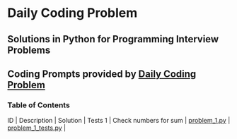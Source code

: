 # Daily Coding Problem
## Solutions in Python for Programming Interview Problems
## Coding Prompts provided by [Daily Coding Problem](https://www.dailycodingproblem.com)

### Table of Contents
ID | Description | Solution | Tests
1 | Check numbers for sum | [problem_1.py](https://github.com/CarlosVRL/daily-coding-problem/blob/master/src/problems/problem_1.py) | [problem_1_tests.py](https://github.com/CarlosVRL/daily-coding-problem/blob/master/src/tests/problem_1_tests.py) |